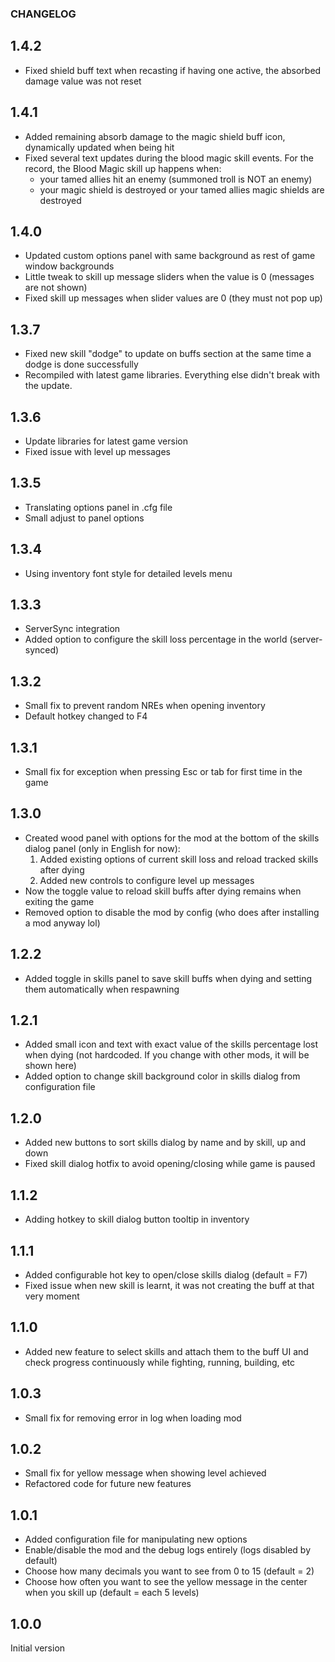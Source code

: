 ### CHANGELOG

## 1.4.2

* Fixed shield buff text when recasting if having one active, the absorbed damage value was not reset

## 1.4.1

* Added remaining absorb damage to the magic shield buff icon, dynamically updated when being hit
* Fixed several text updates during the blood magic skill events. For the record, the Blood Magic skill up happens when:
  * your tamed allies hit an enemy (summoned troll is NOT an enemy)
  * your magic shield is destroyed or your tamed allies magic shields are destroyed

## 1.4.0

* Updated custom options panel with same background as rest of game window backgrounds
* Little tweak to skill up message sliders when the value is 0 (messages are not shown)
* Fixed skill up messages when slider values are 0 (they must not pop up)

## 1.3.7

* Fixed new skill "dodge" to update on buffs section at the same time a dodge is done successfully
* Recompiled with latest game libraries. Everything else didn't break with the update.

## 1.3.6

* Update libraries for latest game version
* Fixed issue with level up messages

## 1.3.5

* Translating options panel in .cfg file
* Small adjust to panel options

## 1.3.4

* Using inventory font style for detailed levels menu

## 1.3.3

* ServerSync integration
* Added option to configure the skill loss percentage in the world (server-synced)

## 1.3.2

* Small fix to prevent random NREs when opening inventory
* Default hotkey changed to F4

## 1.3.1

* Small fix for exception when pressing Esc or tab for first time in the game

## 1.3.0

* Created wood panel with options for the mod at the bottom of the skills dialog panel (only in English for now):
	1) Added existing options of current skill loss and reload tracked skills after dying
	2) Added new controls to configure level up messages
* Now the toggle value to reload skill buffs after dying remains when exiting the game
* Removed option to disable the mod by config (who does after installing a mod anyway lol)

## 1.2.2

* Added toggle in skills panel to save skill buffs when dying and setting them automatically when respawning

## 1.2.1

* Added small icon and text with exact value of the skills percentage lost when dying (not hardcoded. If you change with other mods, it will be shown here)
* Added option to change skill background color in skills dialog from configuration file

## 1.2.0

* Added new buttons to sort skills dialog by name and by skill, up and down
* Fixed skill dialog hotfix to avoid opening/closing while game is paused

## 1.1.2

* Adding hotkey to skill dialog button tooltip in inventory

## 1.1.1

* Added configurable hot key to open/close skills dialog (default = F7)
* Fixed issue when new skill is learnt, it was not creating the buff at that very moment

## 1.1.0

* Added new feature to select skills and attach them to the buff UI and check progress continuously while fighting, running, building, etc

## 1.0.3

* Small fix for removing error in log when loading mod

## 1.0.2

* Small fix for yellow message when showing level achieved
* Refactored code for future new features

## 1.0.1

* Added configuration file for manipulating new options
* Enable/disable the mod and the debug logs entirely (logs disabled by default)
* Choose how many decimals you want to see from 0 to 15 (default = 2)
* Choose how often you want to see the yellow message in the center when you skill up (default = each 5 levels)

## 1.0.0

Initial version